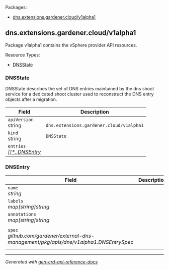 <p>Packages:</p>
<ul>
<li>
<a href="#dns.extensions.gardener.cloud%2fv1alpha1">dns.extensions.gardener.cloud/v1alpha1</a>
</li>
</ul>
<h2 id="dns.extensions.gardener.cloud/v1alpha1">dns.extensions.gardener.cloud/v1alpha1</h2>
<p>
<p>Package v1alpha1 contains the vSphere provider API resources.</p>
</p>
Resource Types:
<ul><li>
<a href="#dns.extensions.gardener.cloud/v1alpha1.DNSState">DNSState</a>
</li></ul>
<h3 id="dns.extensions.gardener.cloud/v1alpha1.DNSState">DNSState
</h3>
<p>
<p>DNSState describes the set of DNS entries maintained by the dns shoot service
for a dedicated shoot cluster used to reconstruct the DNS entry objects after
a migration.</p>
</p>
<table>
<thead>
<tr>
<th>Field</th>
<th>Description</th>
</tr>
</thead>
<tbody>
<tr>
<td>
<code>apiVersion</code></br>
string</td>
<td>
<code>
dns.extensions.gardener.cloud/v1alpha1
</code>
</td>
</tr>
<tr>
<td>
<code>kind</code></br>
string
</td>
<td><code>DNSState</code></td>
</tr>
<tr>
<td>
<code>entries</code></br>
<em>
<a href="#dns.extensions.gardener.cloud/v1alpha1.*..DNSEntry">
[]*..DNSEntry
</a>
</em>
</td>
<td>
</td>
</tr>
</tbody>
</table>
<h3 id="dns.extensions.gardener.cloud/v1alpha1.DNSEntry">DNSEntry
</h3>
<p>
</p>
<table>
<thead>
<tr>
<th>Field</th>
<th>Description</th>
</tr>
</thead>
<tbody>
<tr>
<td>
<code>name</code></br>
<em>
string
</em>
</td>
<td>
</td>
</tr>
<tr>
<td>
<code>labels</code></br>
<em>
map[string]string
</em>
</td>
<td>
</td>
</tr>
<tr>
<td>
<code>annotations</code></br>
<em>
map[string]string
</em>
</td>
<td>
</td>
</tr>
<tr>
<td>
<code>spec</code></br>
<em>
github.com/gardener/external-dns-management/pkg/apis/dns/v1alpha1.DNSEntrySpec
</em>
</td>
<td>
<br/>
<br/>
<table>
</table>
</td>
</tr>
</tbody>
</table>
<hr/>
<p><em>
Generated with <a href="https://github.com/ahmetb/gen-crd-api-reference-docs">gen-crd-api-reference-docs</a>
</em></p>
